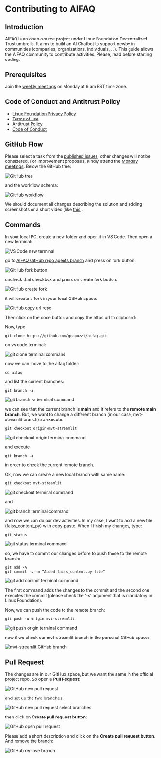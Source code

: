 # Contributing to AIFAQ

## Introduction

AIFAQ is an open-source project under Linux Foundation Decentralized Trust umbrella. It aims to build an AI Chatbot to support newby in communities (companies, organizations, individuals, …).
This guide allows the AIFAQ community to contribute activities. Please, read before starting coding.

## Prerequisites

Join the [weekly meetings](https://zoom-lfx.platform.linuxfoundation.org/meeting/96156160446?password=436922cc-9811-4e05-aa60-04f7b4679c7e) on Monday at 9 am EST time zone.

## Code of Conduct and Antitrust Policy

- [Linux Foundation Privacy Policy](https://www.linuxfoundation.org/legal/privacy-policy)
- [Terms of use](https://www.linuxfoundation.org/legal/terms)
- [Antitrust Policy](https://www.linuxfoundation.org/legal/antitrust-policy)
- [Code of Conduct](https://www.lfdecentralizedtrust.org/code-of-conduct)

## GitHub Flow

Please select a task from the [published issues](https://github.com/hyperledger-labs/aifaq/issues); other changes will not be considered. For improvement proposals, kindly attend the [Monday meetings](https://zoom-lfx.platform.linuxfoundation.org/meeting/96156160446?password=436922cc-9811-4e05-aa60-04f7b4679c7e).
Below the GitHub tree:

<img src="../images/github_tree.png" alt="GitHub tree"/>

and the workflow schema:

<img src="../images/workflow.png" alt="GitHub workflow"/>

We should document all changes describing the solution and adding screenshots or a short video (like [this](https://github-production-user-asset-6210df.s3.amazonaws.com/190102379/461524193-6ee9ee0c-2cd1-4ab3-97ea-904515cd5b6c.webm?X-Amz-Algorithm=AWS4-HMAC-SHA256&X-Amz-Credential=AKIAVCODYLSA53PQK4ZA%2F20250704%2Fus-east-1%2Fs3%2Faws4_request&X-Amz-Date=20250704T111312Z&X-Amz-Expires=300&X-Amz-Signature=e9ba00009ffd4bd997e34a62a5a5ff647e845bd7786790c495318de77b446737&X-Amz-SignedHeaders=host)).

## Commands

In your local PC, create a new folder and open it in VS Code.
Then open a new terminal:

<img src="../images/new_terminal.png" alt="VS Code new terminal"/>

go to [AIFAQ GitHub repo agents branch](https://github.com/hyperledger-labs/aifaq/tree/agents) and press on fork button:

<img src="../images/fork_button.png" alt="GitHub fork button"/>

uncheck that checkbox and press on create fork button:

<img src="../images/create_fork.png" alt="GitHub create fork"/>

it will create a fork in your local GitHub space.

<img src="../images/copy_url.png" alt="GitHub copy url repo"/>

Then click on the code button and copy the https url to clipboard:

Now, type

```console
git clone https://github.com/gcapuzzi/aifaq.git
```

on vs code terminal:

<img src="../images/git_clone.png" alt="git clone terminal command"/>

now we can move to the aifaq folder:

```console
cd aifaq
```

and list the current branches:

```console
git branch -a
```

<img src="../images/git_branch_a.png" alt="git branch -a terminal command"/>

we can see that the current branch is **main** and it refers to the **remote main branch**.
But, we want to change a different branch (in our case, mvt-streamlit branch) so execute:

```console
git checkout origin/mvt-streamlit
```

<img src="../images/git_checkout_origin.png" alt="git checkout origin terminal command"/>

and execute

```console
git branch -a
```

in order to check the current remote branch.

Ok, now we can create a new local branch with same name:

```console
git checkout mvt-streamlit
```

<img src="../images/git_checkout.png" alt="git checkout terminal command"/>

and

<img src="../images/git_branch2.png" alt="git branch terminal command"/>

and now we can do our dev activities.
In my case, I want to add a new file (faiss_content_py) with copy-paste.
When I finish my changes, type:

```console
git status
```

<img src="../images/git_status.png" alt="git status terminal command"/>

so, we have to commit our changes before to push those to the remote branch:

```console
git add -A
git commit -s -m “Added faiss_content.py file”
```

<img src="../images/git_add_commit.png" alt="git add commit terminal command"/>

The first command adds the changes to the commit and the second one executes the commit (please check the ‘-s’ argument that is mandatory in Linux Foundation).

Now, we can push the code to the remote branch:

```console
git push -u origin mvt-streamlit
```

<img src="../images/git_push_origin.png" alt="git push origin terminal command"/>

now if we check our mvt-streamlit branch in the personal GitHub space:

<img src="../images/mvt_streamlit.png" alt="mvt-streamlit GitHub branch"/>

## Pull Request

The changes are in our GitHub space, but we want the same in the official project repo. So open a **Pull Request**:

<img src="../images/new_pull_request.png" alt="GitHub new pull request"/>

and set up the two branches:

<img src="../images/select_branches.png" alt="GitHub new pull request select branches"/>

then click on **Create pull request button**:

<img src="../images/open_pull_request.png" alt="GitHub open pull request"/>

Please add a short description and click on the **Create pull request button**.
And remove the branch:

<img src="../images/remove_branch.png" alt="GitHub remove branch"/>
